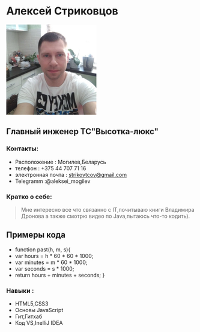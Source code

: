 # Алексей Стриковцов
![Фотография профиля](/Alexsei_Strikovtcov.jpg)




## Главный инженер ТС"Высотка-люкс"
### Контакты:
* Расположение : Могилев,Беларусь
* телефон : +375 44 707 71 16 
* электронная почта : strikovtcov@gmail.com
* Telegramm :@aleksei_mogilev

###  Кратко о себе:
> Мне интересно все что связанно с IT,почитываю книги Владимира Дронова 
>а также смотрю видео по Java,пытаюсь что-то кодить).

## **Примеры кода** ##
* function past(h, m, s){
*  var hours = h * 60 * 60 * 1000;
* var minutes = m * 60 * 1000;
*  var seconds = s * 1000;
*  return hours + minutes + seconds;
}
### Навыки :
* HTML5,CSS3
* Основы JavaScript
* Гит,Гитхаб
* Код VS,InelliJ IDEA


